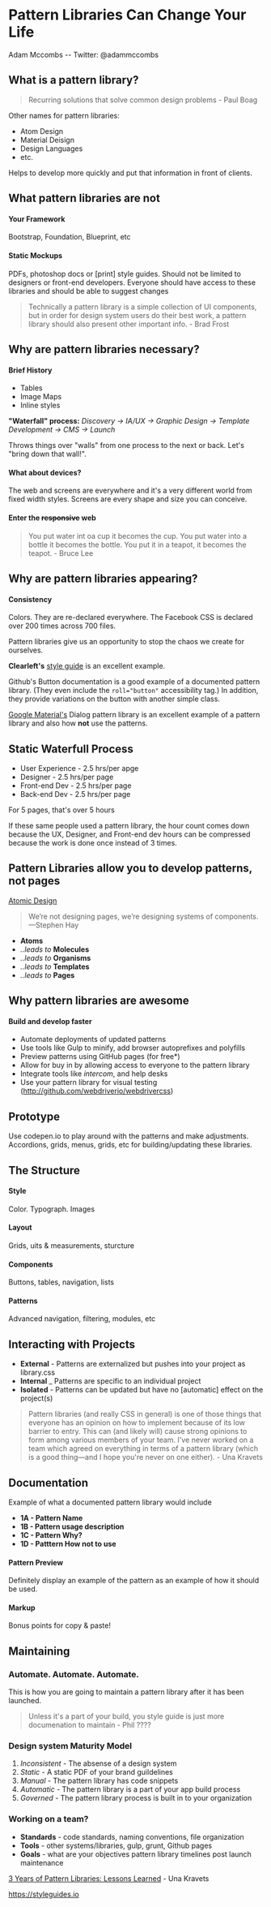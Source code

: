 # Pattern Libraries Can Change Your Life

Adam Mccombs -- Twitter: @adammccombs

## What is a pattern library?

> Recurring solutions that solve common design problems - Paul Boag

Other names for pattern libraries:

* Atom Design
* Material Deisign
* Design Languages
* etc.

Helps to develop more quickly and put that information in front of clients.

## What pattern libraries are not

#### Your Framework

Bootstrap, Foundation, Blueprint, etc

#### Static Mockups

PDFs, photoshop docs or [print] style guides. Should not be limited to designers or front-end developers. Everyone should have access to these libraries and should be able to suggest changes

> Technically a pattern library is a simple collection of UI components, but in order for design system users do their best work, a pattern library should also present other important info. - Brad Frost

## Why are pattern libraries necessary?

#### Brief History

* Tables
* Image Maps
* Inline styles

**"Waterfall" process:** *Discovery -> IA/UX -> Graphic Design -> Template Development -> CMS -> Launch*

Throws things over "walls" from one process to the next or back. Let's "bring down that wall!".

#### What about devices?

The web and screens are everywhere and it's a very different world from fixed width styles. Screens are every shape and size you can conceive.

#### Enter the ~~responsive~~ web

> You put water int oa cup it becomes the cup. You put water into a bottle it becomes the bottle. You put it in a teapot, it becomes the teapot. - Bruce Lee

## Why are pattern libraries appearing?

#### Consistency

Colors. They are re-declared everywhere. The Facebook CSS is declared over 200 times across 700 files.

Pattern libraries give us an opportunity to stop the chaos we create for ourselves.

**Clearleft's** [style guide](http://clearleft.com/styleguide/) is an excellent example.

Github's Button documentation is a good example of a documented pattern library. (They even include the `roll="button"` accessibility tag.) In addition, they provide variations on the button with another simple class.

[Google Material's](https://material.google.com/) Dialog pattern library is an excellent example of a pattern library and also how **not** use the patterns.

## Static Waterfull Process

* User Experience - 2.5 hrs/per apge
* Designer - 2.5 hrs/per page
* Front-end Dev - 2.5 hrs/per page
* Back-end Dev - 2.5 hrs/per page

For 5 pages, that's over 5 hours

If these same people used a pattern library, the hour count comes down because the UX, Designer, and Front-end dev hours can be compressed because the work is done once instead of 3 times.

## Pattern Libraries allow you to develop patterns, not pages

[Atomic Design](http://bradfrost.com/blog/post/atomic-web-design/)

> We’re not designing pages, we’re designing systems of components.—Stephen Hay

* **Atoms**
* *..leads to* **Molecules**
* *..leads to* **Organisms**
* *..leads to* **Templates**
* *..leads to* **Pages**

## Why pattern libraries are awesome

#### Build and develop faster

* Automate deployments of updated patterns
* Use tools like Gulp to minify, add browser autoprefixes and polyfills
* Preview patterns using GitHub pages (for free*)
* Allow for buy in by allowing access to everyone to the pattern library
* Integrate tools like *intercom*, and help desks
* Use your pattern library for visual testing (http://github.com/webdriverio/webdrivercss)

## Prototype

Use codepen.io to play around with the patterns and make adjustments.
Accordions, grids, menus, grids, etc for building/updating these libraries.

## The Structure

#### Style
Color. Typograph. Images

#### Layout
Grids, uits & measurements, sturcture

#### Components
Buttons, tables, navigation, lists

#### Patterns
Advanced navigation, filtering, modules, etc

## Interacting with Projects

* **External** - Patterns are externalized but pushes into your project as library.css
* **Internal** _ Patterns are specific to an individual project
* **Isolated** - Patterns can be updated but have no [automatic] effect on the project(s)

> Pattern libraries (and really CSS in general) is one of those things that everyone has an opinion on how to implement because of its low barrier to entry. This can (and likely will) cause strong opinions to form among various members of your team. I've never worked on a team which agreed on everything in terms of a pattern library (which is a good thing—and I hope you're never on one either). - Una Kravets

## Documentation

Example of what a documented pattern library would include

* **1A - Pattern Name**
* **1B - Pattern usage description**
* **1C - Pattern Why?**
* **1D - Patttern How not to use**

#### Pattern Preview

Definitely display an example of the pattern as an example of how it should be used.

#### Markup

Bonus points for copy & paste!

## Maintaining

### Automate. Automate. Automate.

This is how you are going to maintain a pattern library after it has been launched.

> Unless it's a part of your build, you style guide is just more documenation to maintain - Phil ????

### Design system Maturity Model

1. *Inconsistent* - The absense of a design system
2. *Static* - A static PDF of your brand guildelines
3. *Manual* - The pattern library has code snippets
4. *Automatic* - The pattern library is a part of your app build process
5. *Governed* - The pattern library process is built in to your organization

### Working on a team?

* **Standards** - code standards, naming conventions, file organization
* **Tools** - other systems/libraries, gulp, grunt, Github pages
* **Goals** - what are your objectives pattern library timelines post launch maintenance

[3 Years of Pattern Libraries: Lessons Learned](https://una.im/pattern-libs/#💁) - Una Kravets

https://styleguides.io
